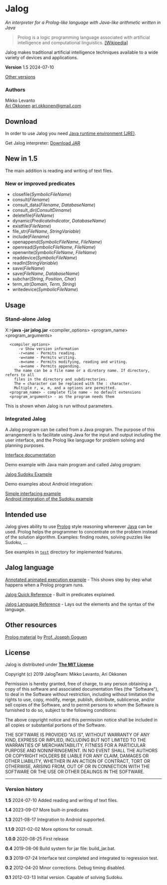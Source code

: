 
Jalog
=====

_An interpreter for a Prolog-like language with Java-like arithmetic written in Java_

> Prolog is a logic programming language associated with artificial intelligence and computational linguistics. [\[Wikipedia\]](https://en.wikipedia.org/wiki/Prolog)

Jalog makes traditional artificial intelligence techniques available to a wide variety of devices and applications.

**Version** 1.5 2024-07-10

[Other versions](../versions.html)

### Authors

Mikko Levanto  
[Ari Okkonen](https://www.linkedin.com/in/ariokkonen/) [ari.okkonen@gmail.com](mailto:ari.okkonen@gmail.com)

Download
--------

In order to use Jalog you need [Java runtime environment (JRE)](https://www.oracle.com/technetwork/java/javase/downloads/index.html).

Get Jalog interpreter: [Download JAR](jalog.jar)

New in 1.5
----------

The main addition is reading and writing of text files.

### New or improved predicates
* closefile(*SymbolicFileName*)
* consult(*Filename*)
* consult_data(*Filename*, *DatabaseName*)
* consult_dir(*ConsultDirname*)
* deletefile(*FileName*)
* dynamic(*PredicateIndicator*, *DatabaseName*)
* existfile(*FileName*)
* file_str(*FileName*, *StringVariable*)
* include(*Filename*)
* openappend(*SymbolicFileName*, *FileName*)
* openread(*SymbolicFileName*, *FileName*)
* openwrite(*SymbolicFileName*, *FileName*)
* readdevice(*SymbolicFileName*)
* readln(*StringVariable*)
* save(*FileName*)
* save(*FileName*, *DatabaseName*)
* subchar(*String*, *Position*, *Char*)
* term_str(*Domain*, *Term*, *String*)
* writedevice(*SymbolicFileName*)

Usage
-----

### Stand-alone Jalog

X:>**java -jar jalog.jar** <compiler\_options> <program\_name> <program\_arguments>

      <compiler_options>
          -v Show version information
          -r=name - Permits reading.
          -w=name - Permits writing.
          -m=name - Permits modifying, reading and writing.
          -a=name - Permits appending.
        The name can be a file name or a diretory name. If directory, refers to all
        files in the directory and subdirectories.
        The = character can be replaced with the : character.
        Multiple r, w, m, and a options are permitted.
      <program_name> - complete file name - no default extensions
      <program_arguments> - as the program needs them

This is shown when Jalog is run without parameters.

### Integrated Jalog

A Jalog program can be called from a Java program. The purpose of this arrangement is to facilitate using Java for the input and output including the user interface, and the Prolog like language for problem solving and planning purposes.

[Interface documentation](Jalog_class_doc.html)

Demo example with Java main program and called Jalog program:

[Jalog Sudoku Example](sudoku_demo/sudoku_example.html)

Demo examples about Android integration:

[Simple interfacing example](https://github.com/JalogTeam/Jalog_Android_MinimalDemo)  
[Android integration of the Sudoku example](https://github.com/JalogTeam/Jalog_Android_SudokuSolver)

Intended use
------------

Jalog gives ability to use [Prolog](https://en.wikipedia.org/wiki/Prolog) style reasoning whereever [Java](https://en.wikipedia.org/wiki/Java_%28programming_language%29) can be used. Prolog helps the programmer to concentrate on the problem instead of the solution algorithm. Examples: finding routes, solving puzzles like Sudoku, ...

See examples in [`test`](https://github.com/JalogTeam/Jalog/tree/master/test) directory for implemented features.

Jalog language
--------------

[Annotated animated execution example](Jalog_animation.html) - This shows step by step what happens when a Prolog program runs.

[Jalog Quick Reference](Jalog_quick_reference.html) - Built in predicates explained.

[Jalog Language Reference](Jalog_language_reference.html) - Lays out the elements and the syntax of the language.

Other resources
---------------

[Prolog material](https://cseweb.ucsd.edu/~goguen/courses/130w04/prolog.html) by [Prof. Joseph Goguen](https://cseweb.ucsd.edu/~goguen/)

License
-------

Jalog is distributed under [**The MIT License**](https://opensource.org/licenses/MIT)

Copyright (c) 2019 JalogTeam: Mikko Levanto, Ari Okkonen

Permission is hereby granted, free of charge, to any person obtaining
a copy of this software and associated documentation files (the
"Software"), to deal in the Software without restriction, including
without limitation the rights to use, copy, modify, merge, publish,
distribute, sublicense, and/or sell copies of the Software, and to
permit persons to whom the Software is furnished to do so, subject to
the following conditions:

The above copyright notice and this permission notice shall be included
in all copies or substantial portions of the Software.

THE SOFTWARE IS PROVIDED "AS IS", WITHOUT WARRANTY OF ANY KIND,
EXPRESS OR IMPLIED, INCLUDING BUT NOT LIMITED TO THE WARRANTIES OF
MERCHANTABILITY, FITNESS FOR A PARTICULAR PURPOSE AND NONINFRINGEMENT.
IN NO EVENT SHALL THE AUTHORS OR COPYRIGHT HOLDERS BE LIABLE FOR ANY
CLAIM, DAMAGES OR OTHER LIABILITY, WHETHER IN AN ACTION OF CONTRACT,
TORT OR OTHERWISE, ARISING FROM, OUT OF OR IN CONNECTION WITH THE
SOFTWARE OR THE USE OR OTHER DEALINGS IN THE SOFTWARE.

* * *

### Version history

**1.5** 2024-07-10 Added reading and writing of text files.

**1.4** 2023-09-07 More built-in predicates

**1.3** 2021-08-17 Integration to Android supported.

**1.1.0** 2021-02-02 More options for consult.

**1.0.0** 2020-08-25 First release

**0.4** 2019-08-06 Build system for jar file: build\_jar.bat.

**0.3** 2019-07-24 Interface test completed and integrated to regression test.

**0.2** 2012-04-20 Minor corrections. Debug timing disabled.

**0.1** 2012-03-13 Initial version. Capable of solving Sudoku.